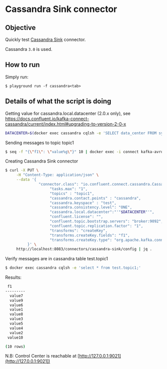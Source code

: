 # Cassandra Sink connector



## Objective

Quickly test [Cassandra Sink](https://docs.confluent.io/current/connect/kafka-connect-cassandra/index.html#kconnect-long-cassandra-sink-connector) connector.

Cassandra `3.0` is used.




## How to run

Simply run:

```
$ playground run -f cassandra<tab>
```

## Details of what the script is doing

Getting value for cassandra.local.datacenter (2.0.x only), see https://docs.confluent.io/kafka-connect-cassandra/current/index.html#upgrading-to-version-2-0-x

```bash
DATACENTER=$(docker exec cassandra cqlsh -e 'SELECT data_center FROM system.local;' | head -4 | tail -1 | tr -d ' ')
```

Sending messages to topic topic1

```bash
$ seq -f "{\"f1\": \"value%g\"}" 10 | docker exec -i connect kafka-avro-console-producer --broker-list broker:9092 --property schema.registry.url=http://schema-registry:8081 --topic topic1 --property value.schema='{"type":"record","name":"myrecord","fields":[{"name":"f1","type":"string"}]}'
```

Creating Cassandra Sink connector

```bash
$ curl -X PUT \
     -H "Content-Type: application/json" \
     --data '{
               "connector.class": "io.confluent.connect.cassandra.CassandraSinkConnector",
                    "tasks.max": "1",
                    "topics" : "topic1",
                    "cassandra.contact.points" : "cassandra",
                    "cassandra.keyspace" : "test",
                    "cassandra.consistency.level": "ONE",
                    "cassandra.local.datacenter":"'"$DATACENTER"'",
                    "confluent.license": "",
                    "confluent.topic.bootstrap.servers": "broker:9092",
                    "confluent.topic.replication.factor": "1",
                    "transforms": "createKey",
                    "transforms.createKey.fields": "f1",
                    "transforms.createKey.type": "org.apache.kafka.connect.transforms.ValueToKey"
          }' \
     http://localhost:8083/connectors/cassandra-sink/config | jq .
```

Verify messages are in cassandra table test.topic1

```bash
$ docker exec cassandra cqlsh -e 'select * from test.topic1;'
```

Results:

```bash
 f1
---------
  value7
  value9
  value6
  value1
  value8
  value3
  value5
  value4
  value2
 value10

(10 rows)
```

N.B: Control Center is reachable at [http://127.0.0.1:9021](http://127.0.0.1:9021])
